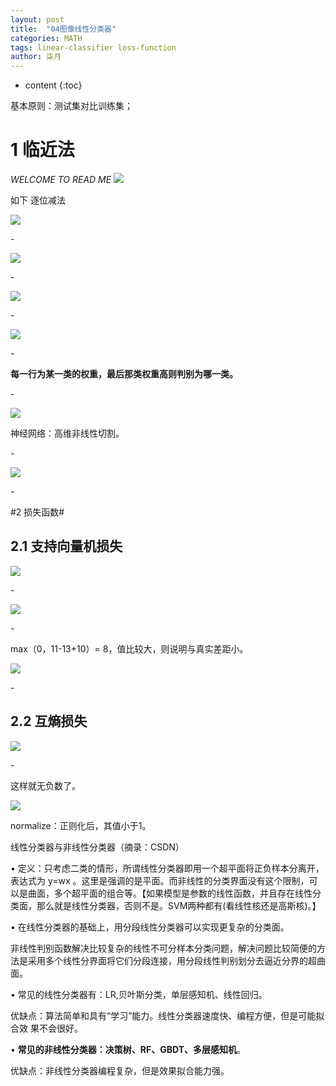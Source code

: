 ```yaml
---
layout: post
title:  "04图像线性分类器"
categories: MATH
tags: linear-classifier loss-function 
author: 柒月
---
```


* content
{:toc}

基本原则：测试集对比训练集；
# 1 临近法 #
*WELCOME TO READ ME*
![](https://raw.githubusercontent.com/iqiy/Mat-Lib/master/8633c91db3e17d58fc19a1b082c39137.png)

如下 逐位减法

![](https://raw.githubusercontent.com/iqiy/Mat-Lib/master/a04b963e7cab84e6a81e0efc3426258b.png)

\-

![](https://raw.githubusercontent.com/iqiy/Mat-Lib/master/14dd1069ed97b1230639201a5cd82cf3.png)

\-

![](https://raw.githubusercontent.com/iqiy/Mat-Lib/master/4695f0da2861e6f1f43dfa98998ac6c7.png)

\-

![](https://raw.githubusercontent.com/iqiy/Mat-Lib/master/df21750fcccc591d97c5721337e7fe41.png)

\-

**每一行为某一类的权重，最后那类权重高则判别为哪一类。**

\-

![](https://raw.githubusercontent.com/iqiy/Mat-Lib/master/c499ee95a09c6d8adb81e143bbae47f8.png)

神经网络：高维非线性切割。

\-

![](https://raw.githubusercontent.com/iqiy/Mat-Lib/master/86f78edcbb08ea7a0d2e8cac66c9b002.png)

\-

#2 损失函数#

## 2.1 支持向量机损失 ##

![](https://raw.githubusercontent.com/iqiy/Mat-Lib/master/90674bc95ab2c6323d7bb65ae4aaa65b.png)

\-

![](https://raw.githubusercontent.com/iqiy/Mat-Lib/master/7f6981897132be661de5649599218fca.png)

\-

max（0，11-13+10）= 8，值比较大，则说明与真实差距小。

![](https://raw.githubusercontent.com/iqiy/Mat-Lib/master/5755990dc81f9e18d91de135d80b15bc.png)

\-

## 2.2 互熵损失 ##

![](https://raw.githubusercontent.com/iqiy/Mat-Lib/master/fc44685550f8e47a0435d6268bdfab0f.png)

\-

这样就无负数了。

![](https://raw.githubusercontent.com/iqiy/Mat-Lib/master/50ca5d0c3dffb0c4e6c795804bc7c1cd.png)

normalize：正则化后，其值小于1。

线性分类器与非线性分类器（摘录：CSDN）

• 定义：只考虑二类的情形，所谓线性分类器即用一个超平面将正负样本分离开，表达式为
y=wx
。这里是强调的是平面。而非线性的分类界面没有这个限制，可以是曲面，多个超平面的组合等。【如果模型是参数的线性函数，并且存在线性分类面，那么就是线性分类器，否则不是。SVM两种都有(看线性核还是高斯核)。】

• 在线性分类器的基础上，用分段线性分类器可以实现更复杂的分类面。

非线性判别函数解决比较复杂的线性不可分样本分类问题，解决问题比较简便的方法是采用多个线性分界面将它们分段连接，用分段线性判别划分去逼近分界的超曲面。

• 常见的线性分类器有：LR,贝叶斯分类，单层感知机、线性回归。

优缺点：算法简单和具有“学习”能力。线性分类器速度快、编程方便，但是可能拟合效
果不会很好。

• **常见的非线性分类器：决策树、RF、GBDT、多层感知机**。

优缺点：非线性分类器编程复杂，但是效果拟合能力强。
